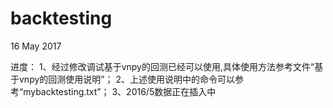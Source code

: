 # backtesting

16 May 2017

进度：
1、经过修改调试基于vnpy的回测已经可以使用,具体使用方法参考文件“基于vnpy的回测使用说明”；
2、上述使用说明中的命令可以参考“mybacktesting.txt”；
3、2016/5数据正在插入中
